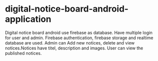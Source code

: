 # digital-notice-board-android-application
Digital notice board android use firebase as database. 
Have multiple login for user and admin. Firebase authentication, firebase storage and realtime database are used.
Admin can Add new notices, delete and view notices.Notices have titel, description and images.
User can view the published notices.


